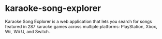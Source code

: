 # karaoke-song-explorer
Karaoke Song Explorer is a web application that lets you search for songs featured in 287 karaoke games across multiple platforms: PlayStation, Xbox, Wii, Wii U, and Switch.
